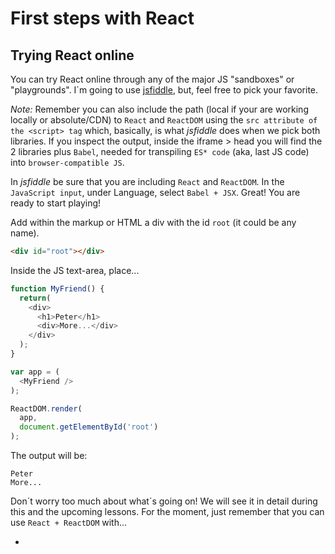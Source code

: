 # First steps with React

## Trying React online
You can try React online through any of the major JS "sandboxes" or "playgrounds". I´m going to use [jsfiddle](https://jsfiddle.net), but, feel free to pick your favorite.

*Note:* Remember you can also include the path (local if your are working locally or absolute/CDN) to `React` and `ReactDOM` using the `src attribute of the <script> tag` which, basically, is what *jsfiddle* does when we pick both libraries. If you inspect the output, inside the iframe > head you will find the 2 libraries plus `Babel`, needed for transpiling `ES* code` (aka, last JS code) into `browser-compatible JS`.

In *jsfiddle* be sure that you are including `React` and `ReactDOM`. In the `JavaScript input`, under Language, select `Babel + JSX`.
Great! You are ready to start playing!

Add within the markup or HTML a div with the id `root` (it could be any name).

```html
<div id="root"></div>
```

Inside the JS text-area, place...
```javascript
function MyFriend() {
  return(
    <div>
      <h1>Peter</h1>
      <div>More...</div>
    </div>
  );
}

var app = (
  <MyFriend />
);

ReactDOM.render(
  app,
  document.getElementById('root')
);
```

The output will be:
```
Peter
More...
```

Don´t worry too much about what´s going on! We will see it in detail during this and the upcoming lessons. For the moment, just remember that you can use `React + ReactDOM` with...
* <script> tag: locally/externally
* Node and npm

## Setting your local dev environment

We need to have -previously- installed...

* Node.js
* npm or yarn (npm is installed by default with Node.js)
* create-react-app: `npm install -g create-react-app`
(You can also use this to update a previous globally installed version of create-react-app)

Time to create our App.

CMD: C:\practice
```
create-react-app myapp
```

Enter to your app folder and let´s start cleaning...

Delete...
1. src/App.css
2. src/Logo.svg

Replace the content of src/App.js with...

```javascript
import React, { Component } from 'react';

class App extends Component {
  render() {
    return (
      <div className="App">
        <h1>Hello World!</h1>
      </div>
    );
  }
}

export default App;
```

If we grab the JSX and transpile it with [Babel](http://babeljs.io/repl/) (be sure that you are selecting the following presets: es2015, es2016, es2017, stage-2 and react) you will see:

```javascript
'use strict';

React.createElement(
  'div',
  { className: 'App' },
  React.createElement('h1', null, 'Hello World!')
);
```

Note about render() method: It should only be used to render or display data; never for async calls.

**createElement()**

Returns a JavaScript object
It takes 3 arguments:

1. tag
2. attributes
3. content or element´s children

Example:

```javascript
const element = React.createElement(
  'div',
  null,
  React.createElement('strong', null, 'Hello world!')
);
```

**ReactDOM.render()**

Let´s first `render` our previous element.

```javascript
const element = React.createElement(
  'div',
  null,
  React.createElement('strong', null, 'Hello world!')
);

ReactDOM.render(element, document.getElementById('root'));
```

If we inspect our `html` we will see our DOM node...

```html
<body>
  <div id="root">
  <div><strong>Hello world!</strong></div>
  </div>
</body>
```

Another example (with components not elements)

Example: src/index.js

```javascript
ReactDOM.render(
  <BrowserRouter>
    <App />
  </BrowserRouter>,
  document.getElementById('root')
);
```

Note: Remember React Apps usually have a single root element.

public/index.html

```html
<div id="root"></div>
```

### Elements

As we saw previously, we create elements through `React.createElement()`.
An element is an object that describes what we want to show in the screen.
Well, it is (in fact) an object representation of a DOM node.

```javascript
const element = <div>Im an element!</div>;
```

Through components (we will cover this on the next chapter) we return the created elements. Let´s go back to our `Hello world!` example...

```javascript
const element = React.createElement(
  'div',
  null,
  React.createElement('strong', null, 'Hello world!')
);

HelloWorld = () => element;

ReactDOM.render(<HelloWorld />, document.getElementById('root'));
```

---

We are going to review `Modules Systems` in deep in a future lesson, however, if you are totally new to `Node.js` and `JS` in general... Having a vague idea of what´re we doing with "import/export" will make things easier.

So... Let´s forget about `React` for a moment and create some `vanilla JS` files:

**/test/model.js**

```javascript
const data = {
  name: 'Peter',
  lastName: 'Pan',
  age: 33,
  hobbies: ['fly', 'play', 'eat']
};
export default data;
```

**/test/controller.js**

```javascript
export const sayHi = (name) => {
  return 'Hi... My name is ' + name;
}

export const showHobbies = (hobbies) => {
  return 'Hi... My name is ' + hobbies;
}
```

**/test/render.js**

```javascript
import data from './model';

import { sayHi, showHobbies } from './controller';

console.log(sayHi(data.name));
```

**Do you understand what´s going on here...?** If so, feel free to move to the next lesson. If not, let´s think together.

You can see that we are separating concerns or "parts" of our code:
1. *Model* holds the data
2. *Controller* all the logic
3. *Render* the rendering part

This makes your code modular, understandable and easy to update and reuse.

You can see that we have the following pipeline: `render` imports both, data and functionality and it renders through the functionality or logic (aka, `controller`) the formatted piece of `data`. We can say there isn´t a strict relation between data and render if not, a connection between some kind of middleware interpreted by controller. Don´t worry! We will come back to this.

If you try to execute our tiny app with `node render`, you will be prompted with the following error:

```
$ node render
C:\test\render.js:1
(function (exports, require, module, __filename, __dirname) { import data from '
./model';
                                                              ^^^^^^
```

**What´s going on...?** Node uses `CommonJS` but we are utilizing `ES2015 modules` to "deal with our modules" (files).

There are several ways of solving this issue. Since we will resume this topic at future, I´m picking the easiest one: `esm`

1. Let´s init our project: `npm init -y`
2. Install `esm`: `npm install --save esm`
3. Create a new file as the `entrypoint` of our app. Example: `index.js`
4. Add the following content to `index.js`

```JavaScript
require = require("esm")(module/*, options*/)
module.exports = require("./render.js")
```
From now on, all the files linked directly or indirectly to the main file of our App, in our case, `render.js` will support `ES2015 modules`. And, you can still use `require()` if you want.

Now, execute in your terminal: `node index` and you will receive the output:
```
Hi... My name is Peter
```

Great job! One more thing...
You can see that we are exporting...
1. Model: `export default data;`
2. Controller: `export const sayHi = (name) => {...}`

**Why are we doing this...?**
Basically, with `export default` we can import what we are exporting in x-file (example: model.js) in the following way: `import data from './model';`
If you remove the keyword default and export with this syntax: `export const data = {...}` as we are doing in controller.js, you will have to change the way that you import data or will receive an error like:
```
SyntaxError: The requested module 'file:///C:/test/model.js' does not provide a
n export named 'default'
```

You can destructure as we did with `{ sayHi, showHobbies }` resulting in `import { data } from './model';`

So, technically there are 2 ways of exporting...
1. `Default export` which allows you to set any placeholder. For example, we `export default data` and import like this: `import whatever from './model';`

2. Name export where you import by the name of the variable. In this case, if we `export sayHi` and we want to change the placeholder, we have to do...
a. `import { sayHi as otherThing } from './controller';`
Here you will call the function `otherThing()`.
b. `import * as functions from './controller';`
Here you will call the method of functions as `functions.sayHi()`.
